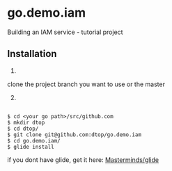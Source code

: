 # go.demo.iam
Building an IAM service - tutorial project

## Installation

1)

clone the project branch you want to use or the master

2)

```

$ cd <your go path>/src/github.com
$ mkdir dtop
$ cd dtop/
$ git clone git@github.com:dtop/go.demo.iam
$ cd go.demo.iam/
$ glide install

```

if you dont have glide, get it here: [Masterminds/glide](https://github.com/Masterminds/glide)



